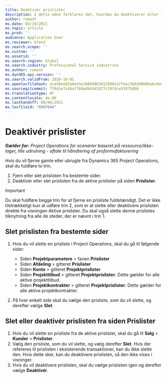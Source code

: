 ```yaml
---
title: Deaktivér prislister
description: I dette emne forklares det, hvordan du deaktiverer eller fjerner ubrugte eller gamle prislister.
author: rumant
ms.date: 03/19/2021
ms.topic: article
ms.prod: ''
audience: Application User
ms.reviewer: kfend
ms.search.scope: ''
ms.custom: ''
ms.assetid: ''
ms.search.region: Global
ms.search.industry: Professional Service industries
ms.author: rumant
ms.dyn365.ops.version: ''
ms.search.validFrom: 2020-10-01
ms.openlocfilehash: aca58eed2a0ee5e108d40636529802a7feec5b8dd060ba6c0eabc6d0b92b2e2f
ms.sourcegitcommit: 7f8d1e7a16af769adb43d1877c28fdce53975db8
ms.translationtype: HT
ms.contentlocale: da-DK
ms.lasthandoff: 08/06/2021
ms.locfileid: "6997644"
---
```

# <a name="deactivate-price-lists"></a>Deaktivér prislister 

_**Gælder for:** Project Operations for scenarier baseret på ressource/ikke-lager, lille udrulning - aftale til håndtering af proformafakturering_

Hvis du vil fjerne gamle eller ubrugte fra Dynamics 365 Project Operations, skal du fuldføre to trin. 

1. Fjern eller slet prislisten fra bestemte sider.
2. Deaktivér eller slet prislisten fra de aktive prislister på siden **Prislister**.

>[!IMPORTANT]
> Du skal fuldføre begge trin for at fjerne en prisliste fuldstændigt. Det er ikke tilstrækkeligt kun at udføre trin 2, som er at slette eller deaktivere prislisten direkte fra visningen Aktive prislister. Du skal også slette denne prislistes tilknytning fra alle de steder, der er nævnt i trin 1.

## <a name="delete-the-price-list-from-specific-pages"></a>Slet prislisten fra bestemte sider
1. Hvis du vil slette en prisliste i Project Operations, skal du gå til følgende sider:  

      - Siden **Projektparametere** > fanen **Prislister**
      - Siden **Afdeling** > gitteret **Prislister**
      - Siden **Konto** > gitteret **Projektprislister**
      - Siden **Projekttilbud** > gitteret **Projektprislister**: Dette gælder for alle aktive projekttilbud.
      - Siden **Projektkontrakter** > gitteret **Projektprislister**: Dette gælder for alle aktive projektkontrakter.

 2. På hver enkelt side skal du vælge den prisliste, som du vil slette, og derefter vælge **Slet**. 
 
## <a name="delete-or-deactivate-the-price-list-from-the-price-lists-page"></a>Slet eller deaktivér prislisten fra siden Prislister
 
1. Hvis du vil slette en prisliste fra de aktive prislister, skal du gå til **Salg** > **Kunder** > **Prislister**. 
2. Vælg den prisliste, som du vil slette, og vælg derefter **Slet**. Hvis der refereres til prislisten i eksisterende transaktioner, kan du ikke slette den. Hvis dette sker, kan du deaktivere prislisten, så den ikke vises i visninger. 
3. Hvis du vil deaktivere prislisten, skal du vælge prislisten igen og derefter vælge **Deaktivér**.   
